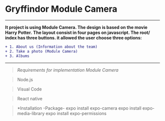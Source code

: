 

# Gryffindor Module Camera

------------------------------------------------------------------------------------------------------------------------------------

**It project is using Module Camera. The design is based on the movie Harry Potter.**
**The layout consist in four pages on javascript. The root/ index has three buttons. it allowed the user choose three options:**
```diff
+ 1. About us (Information about the team)
+ 2. Take a photo (Module Camera)
+ 3. Albums 
```
-------------------------------------------------------------------------------------------------------------------------------------

>*Requirements for implementation Module Camera*

>Node.js

>Visual Code

>React native

>*Installation -Package-
expo install expo-camera
expo install expo-media-library
expo install expo-permissions




